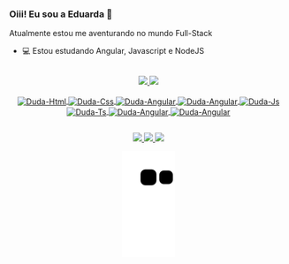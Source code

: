 ### Oiii! Eu sou a Eduarda 👋

Atualmente estou me aventurando no mundo Full-Stack 
- 💻 Estou estudando Angular, Javascript e NodeJS

<div align="center">
	<br>
  <a href="https://github.com/EduardaQueiroz">
  <img height="180em" src="https://github-readme-stats.vercel.app/api?username=EduardaQueiroz&show_icons=true&theme=codeSTACKr&include_all_commits=true&count_private=true"/>
	<img height="180em" src="https://github-readme-stats.vercel.app/api/top-langs/?username=EduardaQueiroz&layout=compact&langs_count=16&theme=codeSTACKr"/>           
</div>

<div style="display: inline_block" align="center">
	<br>
	<img align="center" alt="Duda-Html" height="50" width="50" src="https://cdn.jsdelivr.net/gh/devicons/devicon/icons/html5/html5-original.svg">
	<img align="center" alt="Duda-Css" height="50" width="50" src="https://cdn.jsdelivr.net/gh/devicons/devicon/icons/css3/css3-original.svg">
	<img align="center" alt="Duda-Angular" height="50" width="50" src="https://cdn.jsdelivr.net/gh/devicons/devicon/icons/angularjs/angularjs-original.svg">
	<img align="center" alt="Duda-Angular" height="50" width="50" src="https://cdn.jsdelivr.net/gh/devicons/devicon/icons/nodejs/nodejs-original.svg">
	<img align="center" alt="Duda-Js" height="50" width="50" src="https://cdn.jsdelivr.net/gh/devicons/devicon/icons/javascript/javascript-original.svg">
	<img align="center" alt="Duda-Ts" height="50" width="50" src="https://cdn.jsdelivr.net/gh/devicons/devicon/icons/typescript/typescript-original.svg">
	<img align="center" alt="Duda-Angular" height="50" width="50" src="https://cdn.jsdelivr.net/gh/devicons/devicon/icons/mysql/mysql-original.svg">
	<img align="center" alt="Duda-Angular" height="50" width="50" src="https://cdn.jsdelivr.net/gh/devicons/devicon/icons/postgresql/postgresql-original.svg">
</div>

##

<div align="center"> 
	<a href="https://www.instagram.com/mequeirozs/"> <img height="30em" src= "https://img.shields.io/badge/Instagram-E4405F?style=for-the-badge&logo=instagram&logoColor=white" target="_blank"> </a>
	<a href="https://www.linkedin.com/in/eduarda-queiroz-/"> <img height="30em" src= "https://img.shields.io/badge/LinkedIn-0077B5?style=for-the-badge&logo=linkedin&logoColor=white" target="_blank"> </a>
	<a href="mailto:mequeirozs@gmail.com"> <img height="30em" src= "https://img.shields.io/badge/Gmail-D14836?style=for-the-badge&logo=gmail&logoColor=white" target="_blank"> </a>

![Snake animation](https://github.com/EduardaQueiroz/EduardaQueiroz/blob/output/github-contribution-grid-snake.svg)
	
</div>
	

